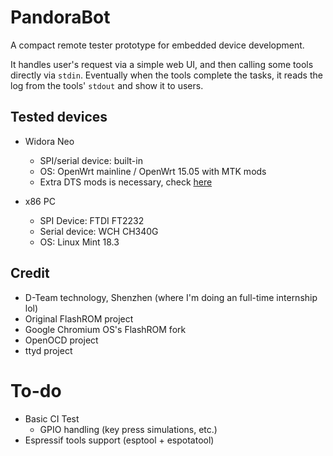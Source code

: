 # PandoraBot

A compact remote tester prototype for embedded device development.

It handles user's request via a simple web UI, and then calling some tools directly via `stdin`. Eventually when the tools complete the tasks, it reads the log from the tools' `stdout` and show it to users. 

## Tested devices

- Widora Neo
    - SPI/serial device: built-in
    - OS: OpenWrt mainline / OpenWrt 15.05 with MTK mods
    - Extra DTS mods is necessary, check [here](https://github.com/huming2207/openwrt/commit/716b0a12dde64b12974fb6eb43e4b89672f69c22#diff-aa3c6c11ba9d748287aa21cb2d4b786f)

- x86 PC
    - SPI Device: FTDI FT2232
    - Serial device: WCH CH340G
    - OS: Linux Mint 18.3

## Credit

- D-Team technology, Shenzhen (where I'm doing an full-time internship lol)
- Original FlashROM project
- Google Chromium OS's FlashROM fork
- OpenOCD project
- ttyd project

# To-do

- Basic CI Test
    - GPIO handling (key press simulations, etc.)
- Espressif tools support (esptool + espotatool)